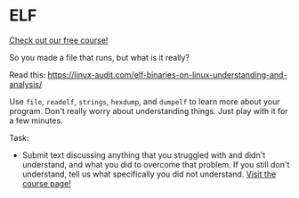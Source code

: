 # ELF

[Check out our free course!](https://academy.hoppersroppers.org/mod/assign/view.php?id=987)

So you made a file that runs, but what is it really?

Read this: <https://linux-audit.com/elf-binaries-on-linux-understanding-and-analysis/>

Use `file`, `readelf`, `strings`, `hexdump`, and `dumpelf` to learn more about your program. Don't really worry about understanding things. Just play with it for a few minutes.

Task: 

* Submit text discussing anything that you struggled with and didn't understand, and what you did to overcome that problem. If you still don't understand, tell us what specifically you did not understand.
[Visit the course page!](https://academy.hoppersroppers.org/mod/assign/view.php?id=987)

